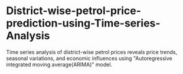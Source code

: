 # District-wise-petrol-price-prediction-using-Time-series-Analysis

Time series analysis of district-wise petrol prices reveals price trends, seasonal variations, and economic influences using "Autoregressive integrated moving average(ARIMA)" model. 
